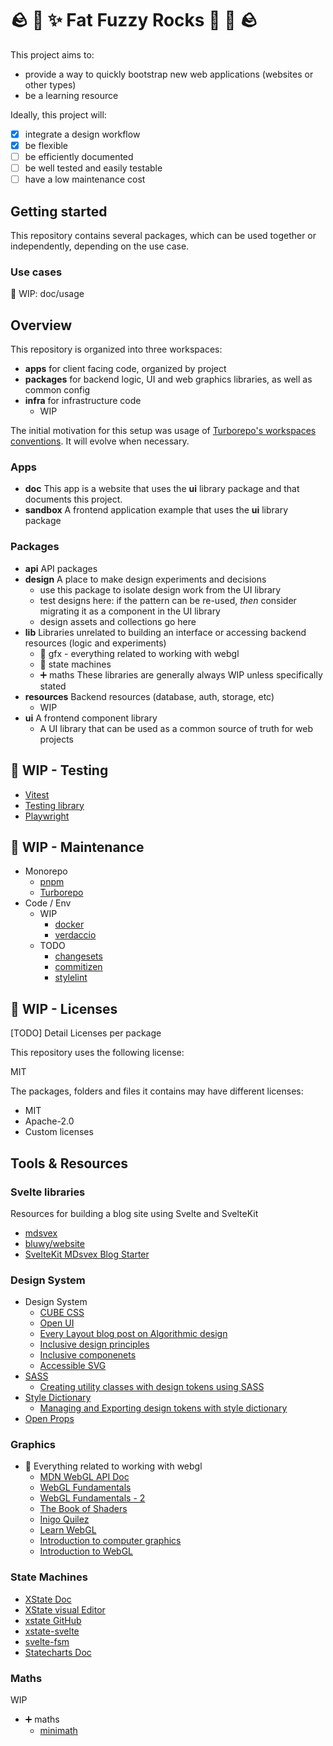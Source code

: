 # 🪨 👾 ✨ Fat Fuzzy Rocks 🫧 🐙 🪨

This project aims to:

- provide a way to quickly bootstrap new web applications (websites or other types)
- be a learning resource

Ideally, this project will:

- [x] integrate a design workflow
- [x] be flexible
- [ ] be efficiently documented
- [ ] be well tested and easily testable
- [ ] have a low maintenance cost

## Getting started

This repository contains several packages, which can be used together or independently, depending on the use case.

### Use cases

🚧 WIP: doc/usage

## Overview

This repository is organized into three workspaces:

- **apps** for client facing code, organized by project
- **packages** for backend logic, UI and web graphics libraries, as well as common config
- **infra** for infrastructure code
  - WIP

The initial motivation for this setup was usage of [Turborepo's workspaces conventions](https://turbo.build/repo/docs/getting-started/existing-monorepo#configure-workspaces). It will evolve when necessary.

### Apps

- **doc** This app is a website that uses the **ui** library package and that documents this project.
- **sandbox** A frontend application example that uses the **ui** library package

### Packages

- **api** API packages
- **design** A place to make design experiments and decisions
  - use this package to isolate design work from the UI library
  - test designs here: if the pattern can be re-used, _then_ consider migrating it as a component in the UI library
  - design assets and collections go here
- **lib** Libraries unrelated to building an interface or accessing backend resources (logic and experiments)
  - 👾 gfx - everything related to working with webgl
  - 🤖 state machines
  - ➕ maths
    These libraries are generally always WIP unless specifically stated
- **resources** Backend resources (database, auth, storage, etc)
  - WIP
- **ui** A frontend component library
  - A UI library that can be used as a common source of truth for web projects

## 🚧 WIP - Testing

- [Vitest](https://vitest.dev/)
- [Testing library](https://github.com/testing-library)
- [Playwright](https://playwright.dev/)

## 🚧 WIP - Maintenance

- Monorepo
  - [pnpm](https://pnpm.io/)
  - [Turborepo](https://turbo.build/)
- Code / Env
  - WIP
    - [docker](https://www.docker.com/)
    - [verdaccio](https://verdaccio.org/)
  - TODO
    - [changesets](https://github.com/changesets/changesets)
    - [commitizen](https://github.com/commitizen/cz-cli)
    - [stylelint](https://stylelint.io/)

## 🚧 WIP - Licenses

[TODO] Detail Licenses per package

This repository uses the following license:

MIT

The packages, folders and files it contains may have different licenses:

- MIT
- Apache-2.0
- Custom licenses

## Tools & Resources

### Svelte libraries

Resources for building a blog site using Svelte and SvelteKit

- [mdsvex](https://mdsvex.pngwn.io/)
- [bluwy/website](https://github.com/bluwy/website)
- [SvelteKit MDsvex Blog Starter](https://github.com/rodneylab/sveltekit-blog-mdx)

### Design System

- Design System
  - [CUBE CSS](https://cube.fyi)
  - [Open UI](https://open-ui.org/)
  - [Every Layout blog post on Algorithmic design](https://every-layout.dev/blog/algorithmic-design/)
  - [Inclusive design principles](https://inclusivedesignprinciples.org/)
  - [Inclusive componenets](https://inclusive-components.design/)
  - [Accessible SVG](https://tink.uk/accessible-svg-line-graphs/)
- [SASS](https://sass-lang.com/)
  - [Creating utility classes with design tokens using SASS](https://www.alwaystwisted.com/articles/creating-utility-classes-with-design-tokens-using-sass)
- [Style Dictionary](https://amzn.github.io/style-dictionary/)
  - [Managing and Exporting design tokens with style dictionary](https://www.michaelmang.dev/blog/managing-and-exporting-design-tokens-with-style-dictionary)
- [Open Props](https://open-props.style/)

### Graphics

- 👾 Everything related to working with webgl
  - [MDN WebGL API Doc](https://developer.mozilla.org/en-US/docs/Web/API/WebGL_API)
  - [WebGL Fundamentals](https://webglfundamentals.org/)
  - [WebGL Fundamentals - 2](https://webgl2fundamentals.org/)
  - [The Book of Shaders](https://thebookofshaders.com/)
  - [Inigo Quilez](https://iquilezles.org/)
  - [Learn WebGL](https://learnwebgl.brown37.net/index.html)
  - [Introduction to computer graphics](https://math.hws.edu/graphicsbook/index.html)
  - [Introduction to WebGL](https://dev.opera.com/articles/introduction-to-webgl-part-1/)

### State Machines

- [XState Doc](https://xstate.js.org/docs/)
- [XState visual Editor](https://stately.ai/registry/new)
- [xstate GitHub](https://github.com/statelyai/xstate)
- [xstate-svelte](https://github.com/statelyai/xstate/tree/main/packages/xstate-svelte)
- [svelte-fsm](https://github.com/kenkunz/svelte-fsm)
- [Statecharts Doc](https://statecharts.dev/)

### Maths

WIP

- ➕ maths
  - [minimath](https://github.com/patiboh/minimath)
